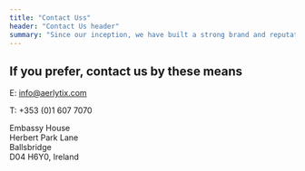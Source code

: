 ```yaml
---
title: "Contact Uss"
header: "Contact Us header"
summary: "Since our inception, we have built a strong brand and reputation as one of the fastest-growing aviation finance technology companies in Ireland by hiring the right talent, continuously innovating and enhancing our products and services, and building long term partnerships with our clients."
---
```


<article>
    <div class="container">
        <h2>If you prefer, contact us by these means</h2>
        <p>E: <a href="mailto:info@aerlytix.com">info@aerlytix.com</a></p>
        <p>T: +353 (0)1 607 7070</p>
        <p>Embassy House<br/> Herbert Park Lane<br />Ballsbridge<br />D04 H6Y0, Ireland</p>
    </div>
</article>
